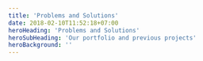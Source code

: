 ```yaml
---
title: 'Problems and Solutions'
date: 2018-02-10T11:52:18+07:00
heroHeading: 'Problems and Solutions'
heroSubHeading: 'Our portfolio and previous projects'
heroBackground: ''
---
```


